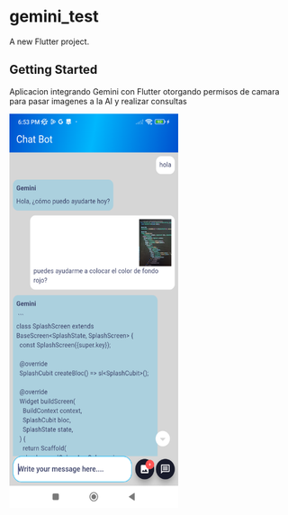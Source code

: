 # gemini_test

A new Flutter project.

## Getting Started

Aplicacion integrando Gemini con Flutter otorgando permisos de camara para pasar imagenes a la AI y realizar consultas

<img src="https://github.com/y3nn3rs0n/gemini/blob/main/question.png?raw=true" alt="Home" width="300" height="700"/>